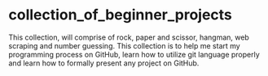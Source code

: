 # collection_of_beginner_projects
This collection, will comprise of rock, paper and scissor, hangman, web scraping and number guessing. This collection is to help me start my programming process on GitHub, learn how to utilize git language properly and learn how to formally present any project on GitHub.
